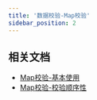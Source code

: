 ```yaml
---
title: '数据校验-Map校验'
sidebar_position: 2
---
```


## 相关文档

- [Map校验-基本使用](output/goframe-v2.6-md/核心组件/数据校验/数据校验-参数类型/数据校验-Map校验/Map校验-基本使用)
- [Map校验-校验顺序性](output/goframe-v2.6-md/核心组件/数据校验/数据校验-参数类型/数据校验-Map校验/Map校验-校验顺序性)